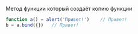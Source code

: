 Метод функции который создаёт копию функции
``` javascript
function a() = alert('Привет!')    // Привет!
b = a.bind({})   // Привет!
```
 